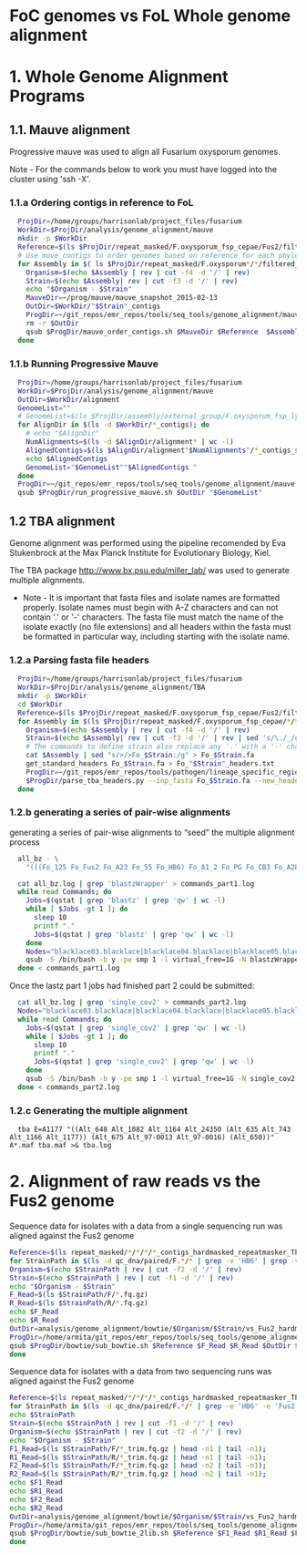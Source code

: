 
# FoC genomes vs FoL Whole genome alignment


# 1. Whole Genome Alignment Programs

##  1.1. Mauve alignment

Progressive mauve was used to align all Fusarium oxysporum genomes.

Note - For the commands below to work you must have logged into the cluster using
        'ssh -X'.

### 1.1.a Ordering contigs in reference to FoL

```bash
  ProjDir=/home/groups/harrisonlab/project_files/fusarium
  WorkDir=$ProjDir/analysis/genome_alignment/mauve
  mkdir -p $WorkDir
  Reference=$(ls $ProjDir/repeat_masked/F.oxysporum_fsp_cepae/Fus2/filtered_contigs_repmask/Fus2_contigs_softmasked.fa)
  # Use move_contigs to order genomes based on reference for each phylogroup
  for Assembly in $( ls $ProjDir/repeat_masked/F.oxysporum*/*/filtered_contigs_repmask/*_contigs_softmasked.fa $ProjDir/assembly/external_group/F.oxysporum_fsp_lycopersici/4287_chromosomal/ensembl/Fusarium_oxysporum_chromosome_and_additional_contigs.fa $ProjDir/assembly/external_group/F.oxysporum/fo47/broad/fusarium_oxysporum_fo47_1_supercontigs.fasta | grep -v -e 'Fus2' -e 'pisi' -e 'narcissi' -e 'HB17'); do
    Organism=$(echo $Assembly | rev | cut -f4 -d '/' | rev)
    Strain=$(echo $Assembly| rev | cut -f3 -d '/' | rev)
    echo "$Organism - $Strain"
    MauveDir=~/prog/mauve/mauve_snapshot_2015-02-13
    OutDir=$WorkDir/"$Strain"_contigs
    ProgDir=~/git_repos/emr_repos/tools/seq_tools/genome_alignment/mauve
    rm -r $OutDir
    qsub $ProgDir/mauve_order_contigs.sh $MauveDir $Reference  $Assembly $OutDir
  done
```

### 1.1.b Running Progressive Mauve

```bash
  ProjDir=/home/groups/harrisonlab/project_files/fusarium
  WorkDir=$ProjDir/analysis/genome_alignment/mauve
  OutDir=$WorkDir/alignment
  GenomeList=""
  # GenomeList=$(ls $ProjDir/assembly/external_group/F.oxysporum_fsp_lycopersici/4287_chromosomal/ensembl/Fusarium_oxysporum_chromosome_and_additional_contigs.fa $ProjDir/assembly/external_group/F.oxysporum/fo47/broad/fusarium_oxysporum_fo47_1_supercontigs.fasta)
  for AlignDir in $(ls -d $WorkDir/*_contigs); do
    # echo "$AlignDir"
    NumAlignments=$(ls -d $AlignDir/alignment* | wc -l)
    AlignedContigs=$(ls $AlignDir/alignment"$NumAlignments"/*_contigs_softmasked.fa)
    echo $AlignedContigs
    GenomeList="$GenomeList""$AlignedContigs "
  done
  ProgDir=~/git_repos/emr_repos/tools/seq_tools/genome_alignment/mauve
  qsub $ProgDir/run_progressive_mauve.sh $OutDir "$GenomeList"
```


## 1.2 TBA alignment


Genome alignment was performed using the pipeline recomended by Eva Stukenbrock
at the Max Planck Institute for Evolutionary Biology, Kiel.

The TBA package http://www.bx.psu.edu/miller_lab/ was used to generate multiple
alignments.

* Note - It is important that fasta files and isolate names are formatted properly. Isolate names must begin with A-Z characters and can not contain '.' or '-' characters. The fasta file must match the name of the isolate exactly (no file extensions) and all headers within the fasta must be formatted in particular way, including starting with the isolate name.


### 1.2.a Parsing fasta file headers



```bash
  ProjDir=/home/groups/harrisonlab/project_files/fusarium
  WorkDir=$ProjDir/analysis/genome_alignment/TBA
  mkdir -p $WorkDir
  cd $WorkDir
  Reference=$(ls $ProjDir/repeat_masked/F.oxysporum_fsp_cepae/Fus2/filtered_contigs_repmask/Fus2_contigs_softmasked.fa)
  for Assembly in $(ls $ProjDir/repeat_masked/F.oxysporum_fsp_cepae/*/filtered_contigs_repmask/*_contigs_softmasked.fa $ProjDir/assembly/external_group/F.oxysporum_fsp_lycopersici/4287_chromosomal/ensembl/Fusarium_oxysporum_chromosome_and_additional_contigs.fa $ProjDir/assembly/external_group/F.oxysporum/fo47/broad/fusarium_oxysporum_fo47_1_supercontigs.fasta | grep -v -e 'edited' -e 'pisi' -e 'narcissi' -e 'HB17'); do
    Organism=$(echo $Assembly | rev | cut -f4 -d '/' | rev)
    Strain=$(echo $Assembly| rev | cut -f3 -d '/' | rev | sed 's/\./_/g' | sed 's/-/_/g')
    # The commands to define strain also replace any '.' with a '-' character.
    cat $Assembly | sed "s/>/>Fo_$Strain:/g" > Fo_$Strain.fa
    get_standard_headers Fo_$Strain.fa > Fo_"$Strain"_headers.txt
    ProgDir=~/git_repos/emr_repos/tools/pathogen/lineage_specific_regions
    $ProgDir/parse_tba_headers.py --inp_fasta Fo_$Strain.fa --new_headers Fo_"$Strain"_headers.txt > Fo_$Strain
  done
```


### 1.2.b generating a series of pair-wise alignments

generating a series of pair-wise alignments to “seed” the multiple alignment process


```bash
  all_bz - \
    "(((Fo_125 Fo_Fus2 Fo_A23 Fo_55 Fo_HB6) Fo_A1_2 Fo_PG Fo_CB3 Fo_A28 Fo_D2 Fo_fo47) (Fo_4287) (Fo_A13))" >& all_bz.log

  cat all_bz.log | grep 'blastzWrapper' > commands_part1.log
  while read Commands; do
    Jobs=$(qstat | grep 'blastz' | grep 'qw' | wc -l)
    while [ $Jobs -gt 1 ]; do
      sleep 10
      printf "."
      Jobs=$(qstat | grep 'blastz' | grep 'qw' | wc -l)
    done
    Nodes="blacklace03.blacklace|blacklace04.blacklace|blacklace05.blacklace|blacklace06.blacklace|blacklace07.blacklace|blacklace08.blacklace|blacklace09.blacklace|blacklace10.blacklace"
    qsub -S /bin/bash -b y -pe smp 1 -l virtual_free=1G -N blastzWrapper -l h="$Nodes" -cwd "$Commands"
  done < commands_part1.log
```

Once the lastz part 1 jobs had finished part 2 could be submitted:

```bash
  cat all_bz.log | grep 'single_cov2' > commands_part2.log
  Nodes="blacklace03.blacklace|blacklace04.blacklace|blacklace05.blacklace|blacklace06.blacklace|blacklace07.blacklace|blacklace08.blacklace|blacklace09.blacklace|blacklace10.blacklace"
  while read Commands; do
    Jobs=$(qstat | grep 'single_cov2' | grep 'qw' | wc -l)
    while [ $Jobs -gt 1 ]; do
      sleep 10
      printf "."
      Jobs=$(qstat | grep 'single_cov2' | grep 'qw' | wc -l)
    done
    qsub -S /bin/bash -b y -pe smp 1 -l virtual_free=1G -N single_cov2 -l h="$Nodes" -cwd "$Commands"
  done < commands_part2.log
```

### 1.2.c Generating the multiple alignment

```
  tba E=A1177 "((Alt_648 Alt_1082 Alt_1164 Alt_24350 (Alt_635 Alt_743 Alt_1166 Alt_1177)) (Alt_675 Alt_97-0013 Alt_97-0016) (Alt_650))" A*.maf tba.maf >& tba.log
```


# 2. Alignment of raw reads vs the Fus2 genome

Sequence data for isolates with a data from a single sequencing run was aligned
against the Fus2 genome

```bash
Reference=$(ls repeat_masked/*/*/*/*_contigs_hardmasked_repeatmasker_TPSI_appended.fa | grep -w 'Fus2_canu_new')
for StrainPath in $(ls -d qc_dna/paired/F.*/* | grep -v 'HB6' | grep -v 'HB17' | grep -v 'Fus2' | grep 'A8'); do
Organism=$(echo $StrainPath | rev | cut -f2 -d '/' | rev)
Strain=$(echo $StrainPath | rev | cut -f1 -d '/' | rev)
echo "$Organism - $Strain"
F_Read=$(ls $StrainPath/F/*.fq.gz)
R_Read=$(ls $StrainPath/R/*.fq.gz)
echo $F_Read
echo $R_Read
OutDir=analysis/genome_alignment/bowtie/$Organism/$Strain/vs_Fus2_hardmasked_max1200
ProgDir=/home/armita/git_repos/emr_repos/tools/seq_tools/genome_alignment
qsub $ProgDir/bowtie/sub_bowtie.sh $Reference $F_Read $R_Read $OutDir $Strain
done
```

Sequence data for isolates with a data from two sequencing runs was aligned
against the Fus2 genome

```bash
Reference=$(ls repeat_masked/*/*/*/*_contigs_hardmasked_repeatmasker_TPSI_appended.fa | grep -w 'Fus2_canu_new')
for StrainPath in $(ls -d qc_dna/paired/F.*/* | grep -e 'HB6' -e 'Fus2'); do
echo $StrainPath
Strain=$(echo $StrainPath | rev | cut -f1 -d '/' | rev)
Organism=$(echo $StrainPath | rev | cut -f2 -d '/' | rev)
echo "$Organism - $Strain"
F1_Read=$(ls $StrainPath/F/*_trim.fq.gz | head -n1 | tail -n1);
R1_Read=$(ls $StrainPath/R/*_trim.fq.gz | head -n1 | tail -n1);
F2_Read=$(ls $StrainPath/F/*_trim.fq.gz | head -n2 | tail -n1);
R2_Read=$(ls $StrainPath/R/*_trim.fq.gz | head -n2 | tail -n1);
echo $F1_Read
echo $R1_Read
echo $F2_Read
echo $R2_Read
OutDir=analysis/genome_alignment/bowtie/$Organism/$Strain/vs_Fus2_hardmasked_max1200
ProgDir=/home/armita/git_repos/emr_repos/tools/seq_tools/genome_alignment
qsub $ProgDir/bowtie/sub_bowtie_2lib.sh $Reference $F1_Read $R1_Read $F2_Read $R2_Read $OutDir $Strain
done
```
